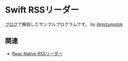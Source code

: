 # Swift RSSリーダー
  
[ブログ](https://mizumotok.hatenablog.jp/entry/2018/04/13/001002)で解説したサンプルプログラムです。
by [@mizumotok](https://twitter.com/mizumotok)

## 関連
- [Reac Native RSSリーダー](https://github.com/mizumotok/rss-reader-react-native)
